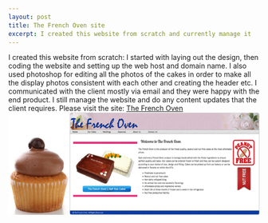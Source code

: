 ```yaml
---
layout: post
title: The French Oven site
excerpt: I created this website from scratch and currently manage it
---
```


I created this website from scratch: I started with laying out the design, then coding the website and setting up the web host and domain name. 
I also used photoshop for editing all the photos of the cakes in order to make all the display photos consistent with 
each other and creating the header etc. 
I communicated with the client mostly via email and they were happy with the end product. I still 
manage the website and do any content updates that the client requires. 
Please visit the site:
<a href="http://www.thefrenchoven.on.ca/index.html">The French Oven</a>
<img src = "/images/frenchoven_icon.jpg"/> 
